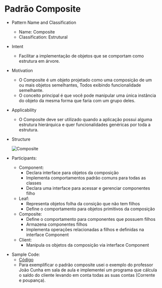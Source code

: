 # Padrão Composite

* Pattern Name and Classification
  - Name: Composite
  - Classification: Estrutural


* Intent
  - Facilitar a implementação de objetos que se comportam como estrutura em árvore.

* Motivation
  - O Composite é um objeto projetado como uma composição de um ou mais objetos semelhantes, Todos exibindo funcionalidade semelhante.
  - O conceito principal é que você pode manipular uma única instância do objeto da mesma forma que faria com um grupo deles.

* Applicability
  - O Composite deve ser utilizado quando a aplicação possui alguma estrutura hierárquica e quer funcionalidades genéricas por toda a estrutura.

* Structure
  
  ![Composite](https://user-images.githubusercontent.com/31738300/93829660-82c2c680-fc44-11ea-8d80-69a9ca5b250e.png)
  
* Participants:
  - Component:
    - Declara interface para objetos da composição
    - Implementa comportamentos padrão comuns para todas as classes
    - Declara uma interface para acessar e gerenciar componentes filho
  - Leaf:
    - Representa objetos folha da consição que não tem filhos
    - Define o comportamento para objetos primitivos da composição
  - Composite:
    - Define o comportamento para componentes que possuem filhos
    - Armazena componentes filhos
    - Implementa operações relacionadas a filhos e definidas na interface Component
  - Client:
    - Manipula os objetos da composição via interface Component
    
 - Sample Code:
    - [Código](https://github.com/aleboer/PadroesDeProjeto/tree/master/Composite/CompositeExemplo/src)
    - Para exemplificar o padrão composite usei o exemplo do professor João Cunha em sala de aula e implementei um programa que cálcula o saldo do cliente levando em conta todas as suas contas (Corrente e poupança).
 
